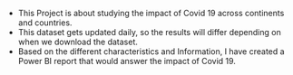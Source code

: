 - This Project is about studying the impact of Covid 19 across continents and countries.
- This dataset gets updated daily, so the results will differ depending on when we download the dataset.
- Based on the different characteristics and Information, I have created a Power BI report that would answer the impact of Covid 19.
